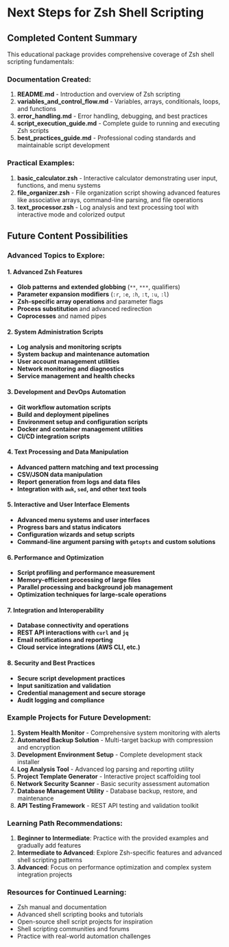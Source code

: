 # Next Steps for Zsh Shell Scripting

## Completed Content Summary

This educational package provides comprehensive coverage of Zsh shell scripting fundamentals:

### Documentation Created:
1. **README.md** - Introduction and overview of Zsh scripting
2. **variables_and_control_flow.md** - Variables, arrays, conditionals, loops, and functions
3. **error_handling.md** - Error handling, debugging, and best practices
4. **script_execution_guide.md** - Complete guide to running and executing Zsh scripts
5. **best_practices_guide.md** - Professional coding standards and maintainable script development

### Practical Examples:
1. **basic_calculator.zsh** - Interactive calculator demonstrating user input, functions, and menu systems
2. **file_organizer.zsh** - File organization script showing advanced features like associative arrays, command-line parsing, and file operations
3. **text_processor.zsh** - Log analysis and text processing tool with interactive mode and colorized output

## Future Content Possibilities

### Advanced Topics to Explore:

#### 1. Advanced Zsh Features
- **Glob patterns and extended globbing** (`**`, `***`, qualifiers)
- **Parameter expansion modifiers** (`:r`, `:e`, `:h`, `:t`, `:u`, `:l`)
- **Zsh-specific array operations** and parameter flags
- **Process substitution** and advanced redirection
- **Coprocesses** and named pipes

#### 2. System Administration Scripts
- **Log analysis and monitoring scripts**
- **System backup and maintenance automation**
- **User account management utilities**
- **Network monitoring and diagnostics**
- **Service management and health checks**

#### 3. Development and DevOps Automation
- **Git workflow automation scripts**
- **Build and deployment pipelines**
- **Environment setup and configuration scripts**
- **Docker and container management utilities**
- **CI/CD integration scripts**

#### 4. Text Processing and Data Manipulation
- **Advanced pattern matching and text processing**
- **CSV/JSON data manipulation**
- **Report generation from logs and data files**
- **Integration with `awk`, `sed`, and other text tools**

#### 5. Interactive and User Interface Elements
- **Advanced menu systems and user interfaces**
- **Progress bars and status indicators**
- **Configuration wizards and setup scripts**
- **Command-line argument parsing with `getopts` and custom solutions**

#### 6. Performance and Optimization
- **Script profiling and performance measurement**
- **Memory-efficient processing of large files**
- **Parallel processing and background job management**
- **Optimization techniques for large-scale operations**

#### 7. Integration and Interoperability
- **Database connectivity and operations**
- **REST API interactions with `curl` and `jq`**
- **Email notifications and reporting**
- **Cloud service integrations (AWS CLI, etc.)**

#### 8. Security and Best Practices
- **Secure script development practices**
- **Input sanitization and validation**
- **Credential management and secure storage**
- **Audit logging and compliance**

### Example Projects for Future Development:

1. **System Health Monitor** - Comprehensive system monitoring with alerts
2. **Automated Backup Solution** - Multi-target backup with compression and encryption
3. **Development Environment Setup** - Complete development stack installer
4. **Log Analysis Tool** - Advanced log parsing and reporting utility
5. **Project Template Generator** - Interactive project scaffolding tool
6. **Network Security Scanner** - Basic security assessment automation
7. **Database Management Utility** - Database backup, restore, and maintenance
8. **API Testing Framework** - REST API testing and validation toolkit

### Learning Path Recommendations:

1. **Beginner to Intermediate**: Practice with the provided examples and gradually add features
2. **Intermediate to Advanced**: Explore Zsh-specific features and advanced shell scripting patterns
3. **Advanced**: Focus on performance optimization and complex system integration projects

### Resources for Continued Learning:

- Zsh manual and documentation
- Advanced shell scripting books and tutorials
- Open-source shell script projects for inspiration
- Shell scripting communities and forums
- Practice with real-world automation challenges
